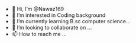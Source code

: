 - 👋 Hi, I’m @Nawaz169
- 👀 I’m interested in Coding background 
- 🌱 I’m currently learning  B.sc computer science...
- 💞️ I’m looking to collaborate on ...
- 📫 How to reach me ...

<!---
Nawaz169/Nawaz169 is a ✨ special ✨ repository because its `README.md` (this file) appears on your GitHub profile.
You can click the Preview link to take a look at your changes.
--->
